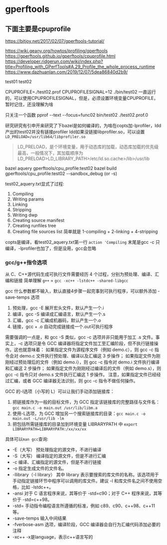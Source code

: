 # gperftools

## 下面主要是cpuprofile

https://bitjoy.net/2017/02/07/gperftools-tutorial/

https://wiki.geany.org/howtos/profiling/gperftools
https://gperftools.github.io/gperftools/cpuprofile.html
https://developer.ridgerun.com/wiki/index.php?title=Profiling_with_GPerfTools#A.29_Profile_the_whole_process_runtime
https://www.dazhuanlan.com/2019/12/07/5dea86840d2b9/

test01
test02

CPUPROFILE=./test02.prof CPUPROFILESIGNAL=12 ./bin/test02
一直运行的，可以使用CPUPROFILESIGNAL，但是，必须设置环境变量CPUPROFILE，暂时记住，还没理解为啥

只关注一个函数
pprof --text --focus=func02 bin/test02 ./test02.prof.0

研究研究有引申开来研究了下bazel是如何编译的，为啥在copts加-lprofiler，ldd产出的test02并没有链接profiler
ldd如果没链接libprofiler.so，可以设置`LD_PRELOAD=/usr/lib64/libprofiler.so`
> LD_PRELOAD，是个环境变量，用于动态库的加载，动态库加载的优先级最高，一般情况下，其加载顺序为LD_PRELOAD>LD_LIBRARY_PATH>/etc/ld.so.cache>/lib>/usr/lib

bazel aquery gperftools/cpu_profile:test02
bazel build gperftools/cpu_profile:test02 --sandbox_debug (or -s)

test02_aquery.txt显式了过程:

1. Compiling
2. Writing params
3. Linking
4. Stripping
5. Writing dwp
6. Creating source manifest
7. Creating runfiles tree
8. Creating file sources list
简单就是 1-compiling + 2-linking + 4-stripping

copts是编译，看test02_aquery.txt第一行 `action 'Compiling` 末尾是gcc -c 只编译，-lprofiler也加了，但是没用，gcc会忽略

### gcc/g++指令选项

从 C、C++源代码生成可执行文件需要经历 4 个过程，分别为预处理、编译、汇编和链接
简单理解 `g++` = `gcc -xc++ -lstdc++ -shared-libgcc`

gcc 什么参数都不输入，默认直接4步骤一起完事到可执行程序，可以额外添加 -save-temps 选项

1. 预处理，gcc -E 展开宏头文件，默认产生一个.i
2. 编译，gcc -S 编译成汇编语言，默认产生一个.s
3. 汇编，gcc -c 汇编成机器码，默认产生一个.o
4. 链接，gcc + .o 自动完成链接成一个.out可执行程序

需要强调的一点是，和 gcc -S 类似，gcc -c 选项并非只能用于加工 .s 文件。事实上，-c 选项只是令 GCC 编译器将指定文件加工至汇编阶段，但不执行链接操作。这也就意味着：
如果指定文件为源程序文件（例如 demo.c），则 gcc -c 指令会对 demo.c 文件执行预处理、编译以及汇编这 3 步操作；
如果指定文件为刚刚经过预处理后的文件（例如 demo.i），则 gcc -c 指令对 demo.i 文件执行编译和汇编这 2 步操作；
如果指定文件为刚刚经过编译后的文件（例如 demo.s），则 gcc -c 指令只对 demo.s 文件执行汇编这 1 步操作。
注意，如果指定文件已经经过汇编，或者 GCC 编译器无法识别，则 gcc -c 指令不做任何操作。

GCC 的-l选项（小写的 L）可以让我们手动添加链接库：

1. 把链接库作为一般的目标文件，为 GCC 指定该链接库的完整路径与文件名：`gcc main.c -o main.out /usr/lib/libm.a`
2. 使用-L选项，为 GCC 增加另一个搜索链接库的目录：`gcc main.c -o main.out -L/usr/lib -lm`
3. 把包括所需链接库的目录加到环境变量 LIBRARYPATH 中 `export LIBRARYPATH=LIBRARYPATH:/xx/xx/xx`

具体可以`man gcc`查询:

- -E（大写） 预处理指定的源文件，不进行编译
- -S（大写） 编译指定的源文件，但是不进行汇编
- -c 编译、汇编指定的源文件，但是不进行链接
- -o 指定生成文件的文件名。
- -llibrary（-I library） 其中 library 表示要搜索的库文件的名称。该选项用于手动指定链接环节中程序可以调用的库文件。建议 -l 和库文件名之间不使用空格，比如 -lstdc++。
- -ansi 对于 C 语言程序来说，其等价于 -std=c90；对于 C++ 程序来说，其等价于 -std=c++98。
- -std= 手动指令编程语言所遵循的标准，例如 c89、c90、c++98、c++11 等。
- -save-temps 输入中间结果
- -fverbose-asm 选项，编译阶段，GCC 编译器会自行为汇编代码添加必要的注释
- -xc++  -x是language，表示c++语言写的